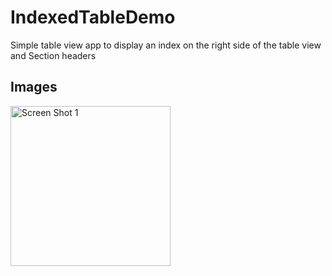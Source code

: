# IndexedTableDemo
Simple table view app to display an index on the right side of the table view and Section headers

## Images
<img align="left" alt="Screen Shot 1" width="256px" src="https://user-images.githubusercontent.com/55524257/100634029-61412380-32f4-11eb-87ed-31a4a823bbc5.png" />

